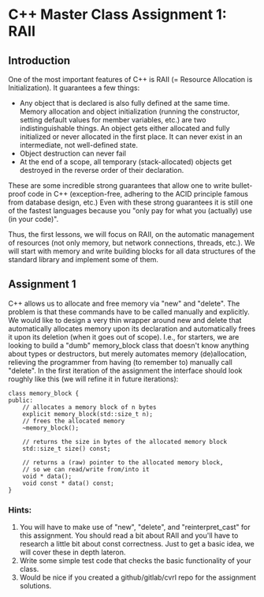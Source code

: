 # C++ Master Class Assignment 1: RAII

## Introduction
One of the most important features of C++ is RAII (= Resource Allocation is Initialization). It guarantees a few things:
- Any object that is declared is also fully defined at the same time. Memory allocation and object initialization (running the constructor, setting default values for member variables, etc.) are two indistinguishable things. An object gets either allocated and fully initialized or never allocated in the first place. It can never exist in an intermediate, not well-defined state.
- Object destruction can never fail
- At the end of a scope, all temporary (stack-allocated) objects get destroyed in the reverse order of their declaration.

These are some incredible strong guarantees that allow one to write bullet-proof code in C++ (exception-free, adhering to the ACID principle famous from database design, etc.) Even with these strong guarantees it is still one of the fastest languages because you "only pay for what you (actually) use (in your code)".

Thus, the first lessons, we will focus on RAII, on the automatic management of resources (not only memory, but network connections, threads, etc.). We will start with memory and write building blocks for all data structures of the standard library and implement some of them.

## Assignment 1
C++ allows us to allocate and free memory via "new" and "delete". The problem is that these commands have to be called manually and explicitly. We would like to design a very thin wrapper around new and delete that automatically allocates memory upon its declaration and automatically frees it upon its deletion (when it goes out of scope). I.e., for starters, we are looking to build a "dumb" memory_block class that doesn't know anything about types or destructors, but merely automates memory (de)allocation, relieving the programmer from having (to remember to) manually call "delete". In the first iteration of the assignment the interface should look roughly like this (we will refine it in future iterations):

```
class memory_block {
public:
    // allocates a memory block of n bytes
    explicit memory_block(std::size_t n);
    // frees the allocated memory
    ~memory_block();

    // returns the size in bytes of the allocated memory block
    std::size_t size() const;

    // returns a (raw) pointer to the allocated memory block,
    // so we can read/write from/into it
    void * data();
    void const * data() const;
}
```

### Hints:
1. You will have to make use of "new", "delete", and "reinterpret_cast" for this assignment. You should read a bit about RAII and you'll have to research a little bit about const correctness. Just to get a basic idea, we will cover these in depth lateron.
2. Write some simple test code that checks the basic functionality of your class.
3. Would be nice if you created a github/gitlab/cvrl repo for the assignment solutions.